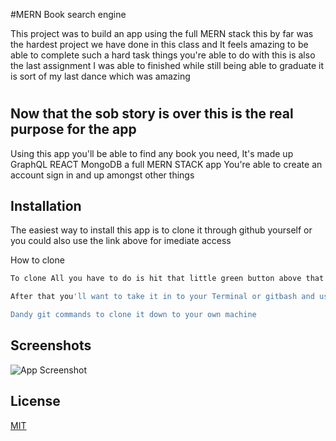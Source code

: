 #MERN Book search engine

This project was to build an app using the full MERN stack this by far was the hardest project we have done in this class and It feels amazing to be able to complete such a hard task things you're able to do with this  is also the last assignment I was able to finished while still being able to graduate it is sort of my last dance which was amazing

#
## Now that the sob story is over this  is the real purpose for the app


Using this app you'll be able to find any book you need, It's made up GraphQL REACT MongoDB a full MERN STACK app You're able to create an account sign in and up amongst other things 


## Installation
The easiest way to install this app is to clone it through github yourself or you could also use the link above for imediate access 

How to clone 
```bash
To clone All you have to do is hit that little green button above that says code

After that you'll want to take it in to your Terminal or gitbash and use the handy

Dandy git commands to clone it down to your own machine
```
    
## Screenshots

![App Screenshot](https://via.placeholder.com/468x300?text=App+Screenshot+Here)


## License

[MIT](https://choosealicense.com/licenses/mit/)
